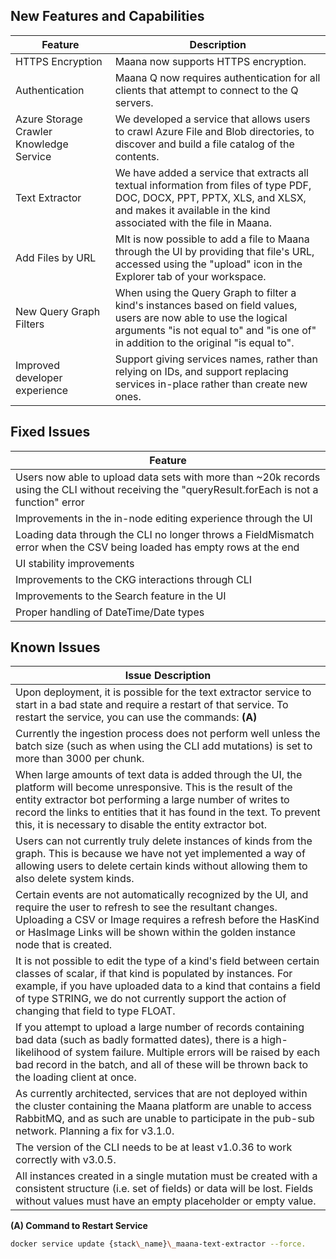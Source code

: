New Features and Capabilities
-----------------------------

| Feature | Description |
| ----------- | -----------|
| HTTPS Encryption    |   Maana now supports HTTPS encryption.       |
| Authentication    |   Maana Q now requires authentication for all clients that attempt to connect to the Q servers.|
| Azure Storage Crawler Knowledge Service |   We developed a service that allows users to crawl Azure File and Blob directories, to discover and build a file catalog of the contents.      |
| Text Extractor   |   We have added a service that extracts all textual information from files of type PDF, DOC, DOCX, PPT, PPTX, XLS, and XLSX, and makes it available in the kind associated with the file in Maana.     |
| Add Files by URL   |   MIt is now possible to add a file to Maana through the UI by providing that file's URL, accessed using the "upload" icon in the Explorer tab of your workspace.      |
| New Query Graph Filters   |   When using the Query Graph to filter a kind's instances based on field values, users are now able to use the logical arguments "is not equal to" and "is one of" in addition to the original "is equal to".    |
| Improved developer experience    |   Support giving services names, rather than relying on IDs, and support replacing services in-place rather than create new ones.      |


Fixed Issues
------------


| Feature |
| -----------|
|Users now able to upload data sets with more than ~20k records using the CLI without receiving the "queryResult.forEach is not a function" error |
| Improvements in the in-node editing experience through the UI |
| Loading data through the CLI no longer throws a FieldMismatch error when the CSV being loaded has empty rows at the end |
| UI stability improvements |
| Improvements to the CKG interactions through CLI |
| Improvements to the Search feature in the UI |
| Proper handling of DateTime/Date types|




Known Issues
------------

| Issue Description |
| -----------|
| Upon deployment, it is possible for the text extractor service to start in a bad state and require a restart of that service. To restart the service, you can use the commands: **(A)**  |
| Currently the ingestion process does not perform well unless the batch size (such as when using the CLI add mutations) is set to more than 3000 per chunk.|
| When large amounts of text data is added through the UI, the platform will become unresponsive. This is the result of the entity extractor bot performing a large number of writes to record the links to entities that it has found in the text. To prevent this, it is necessary to disable the entity extractor bot. |
| Users can not currently truly delete instances of kinds from the graph. This is because we have not yet implemented a way of allowing users to delete certain kinds without allowing them to also delete system kinds. |
| Certain events are not automatically recognized by the UI, and require the user to refresh to see the resultant changes. Uploading a CSV or Image requires a refresh before the HasKind or HasImage Links will be shown within the golden instance node that is created. |
| It is not possible to edit the type of a kind's field between certain classes of scalar, if that kind is populated by instances. For example, if you have uploaded data to a kind that contains a field of type STRING, we do not currently support the action of changing that field to type FLOAT. |
| If you attempt to upload a large number of records containing bad data (such as badly formatted dates), there is a high-likelihood of system failure. Multiple errors will be raised by each bad record in the batch, and all of these will be thrown back to the loading client at once. |
| As currently architected, services that are not deployed within the cluster containing the Maana platform are unable to access RabbitMQ, and as such are unable to participate in the pub-sub network. Planning a fix for v3.1.0. |
| The version of the CLI needs to be at least v1.0.36 to work correctly with v3.0.5.|
| All instances created in a single mutation must be created with a consistent structure (i.e. set of fields) or data will be lost. Fields without values must have an empty placeholder or empty value. |


**(A) Command to Restart Service**
```bash
docker service update {stack\_name}\_maana-text-extractor --force.
```
